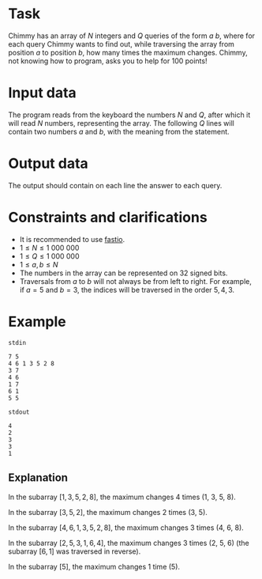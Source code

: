 
# Task

Chimmy has an array of $N$ integers and $Q$ queries of the form $a \ b$, where for each query Chimmy wants to find out, while traversing the array from position $a$ to position $b$, how many times the maximum changes. Chimmy, not knowing how to program, asks you to help for $100$ points!

# Input data

The program reads from the keyboard the numbers $N$ and $Q$, after which it will read $N$ numbers, representing the array. The following $Q$ lines will contain two numbers $a$ and $b$, with the meaning from the statement.

# Output data

The output should contain on each line the answer to each query.

# Constraints and clarifications

* It is recommended to use [fastio](https://www.geeksforgeeks.org/fast-io-for-competitive-programming/).
* $1 \leq N \leq 1 \ 000 \ 000$
* $1 \leq Q \leq 1 \ 000 \ 000$
* $1 \leq a, b \leq N$
* The numbers in the array can be represented on 32 signed bits.
* Traversals from $a$ to $b$ will not always be from left to right. For example, if $a = 5$ and $b = 3$, the indices will be traversed in the order $5, 4, 3$.

# Example

`stdin`
```
7 5
4 6 1 3 5 2 8
3 7
4 6
1 7
6 1
5 5
```

`stdout`
```
4
2
3
3
1
```

## Explanation

In the subarray $[1, 3, 5, 2, 8]$, the maximum changes $4$ times ($1$, $3$, $5$, $8$).

In the subarray $[3, 5, 2]$, the maximum changes $2$ times ($3$, $5$).

In the subarray $[4, 6, 1, 3, 5, 2, 8]$, the maximum changes $3$ times ($4$, $6$, $8$).

In the subarray $[2, 5, 3, 1, 6, 4]$, the maximum changes $3$ times ($2$, $5$, $6$) (the subarray $[6, 1]$ was traversed in reverse).

In the subarray $[5]$, the maximum changes $1$ time ($5$).
```
